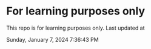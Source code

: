 # For learning purposes only
This repo is for learning purposes only.
Last updated at

Sunday, January 7, 2024 7:36:43 PM

